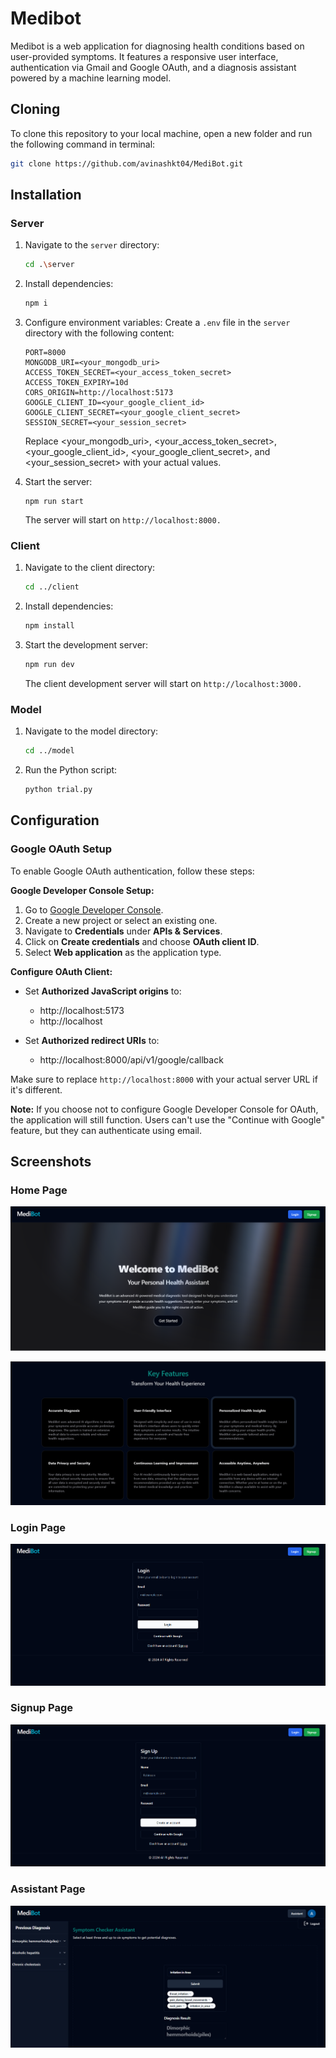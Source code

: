 # Medibot

Medibot is a web application for diagnosing health conditions based on user-provided symptoms. It features a responsive user interface, authentication via Gmail and Google OAuth, and a diagnosis assistant powered by a machine learning model.


## Cloning
To clone this repository to your local machine, open a new folder and run the following command in terminal:

```bash
git clone https://github.com/avinashkt04/MediBot.git
```
    

## Installation

### Server

1. Navigate to the `server` directory:
    ```bash
    cd .\server
    ```
2. Install dependencies:
    ```bash
    npm i
    ```
3. Configure environment variables:
Create a `.env` file in the `server` directory with the following content:
    ```dotenv
    PORT=8000
    MONGODB_URI=<your_mongodb_uri>
    ACCESS_TOKEN_SECRET=<your_access_token_secret>
    ACCESS_TOKEN_EXPIRY=10d
    CORS_ORIGIN=http://localhost:5173
    GOOGLE_CLIENT_ID=<your_google_client_id>
    GOOGLE_CLIENT_SECRET=<your_google_client_secret>
    SESSION_SECRET=<your_session_secret>
    ```
    Replace <your_mongodb_uri>, <your_access_token_secret>, <your_google_client_id>, <your_google_client_secret>, and <your_session_secret> with your actual values.

4. Start the server:
    ```console
    npm run start
    ```
    The server will start on ```http://localhost:8000.```

### Client

1. Navigate to the client directory:
    ```bash
    cd ../client
    ```
2. Install dependencies:
    ```bash
    npm install
    ```
3. Start the development server:
    ```bash
    npm run dev
    ```
    The client development server will start on ```http://localhost:3000.```


### Model

1. Navigate to the model directory:
    ```bash
    cd ../model
    ```

2. Run the Python script:
    ```bash
    python trial.py
    ```

## Configuration

### Google OAuth Setup

To enable Google OAuth authentication, follow these steps:

**Google Developer Console Setup:**

1. Go to [Google Developer Console](https://console.developers.google.com/).
2. Create a new project or select an existing one.
3. Navigate to **Credentials** under **APIs & Services**.
4. Click on **Create credentials** and choose **OAuth client ID**.
5. Select **Web application** as the application type.

**Configure OAuth Client:**

- Set **Authorized JavaScript origins** to:
  - http://localhost:5173
  - http://localhost

- Set **Authorized redirect URIs** to:
  - http://localhost:8000/api/v1/google/callback

Make sure to replace `http://localhost:8000` with your actual server URL if it's different.

**Note:** If you choose not to configure Google Developer Console for OAuth, the application will still function. Users can't use the "Continue with Google" feature, but they can authenticate using email.

## Screenshots

### Home Page

![HomePage-1](./screenshots/home.png)

![HomePage-1](./screenshots/home2.png)

### Login Page

![HomePage-1](./screenshots/login.png)

### Signup Page

![HomePage-1](./screenshots/signup.png)

### Assistant Page

![HomePage-1](./screenshots/assistant.png)

